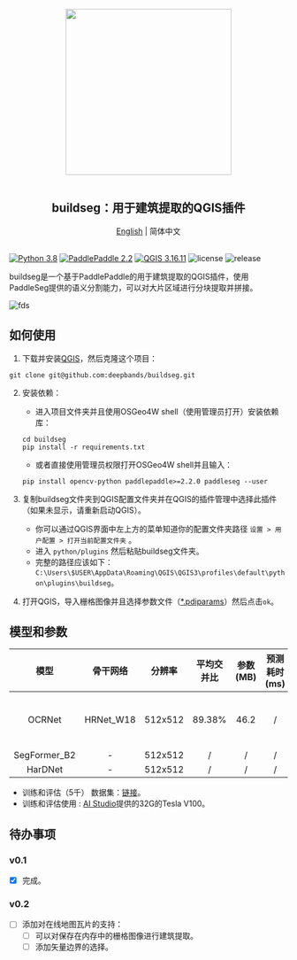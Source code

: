 <div align="center">
    <article style="display: flex; flex-direction: column; align-items: center; justify-content: center;">
        <p align="center"><img width="300" src="./docs/img/logo.png" /></p>
        <h1 style="width: 100%; text-align: center;">buildseg：用于建筑提取的QGIS插件</h1>
    </article>
    <a href="./README.md">English</a> | 简体中文
</div>

<br/>

[![Python 3.8](https://img.shields.io/badge/python-3.8-yellow.svg)](https://www.python.org/downloads/release/python-380/) [![PaddlePaddle 2.2](https://img.shields.io/badge/paddlepaddle-2.2+-blue.svg)](https://www.python.org/downloads/release/python-360/) [![QGIS 3.16.11](https://img.shields.io/badge/qgis-3.16.11+-green.svg)](https://www.qgis.org/) ![license](https://img.shields.io/github/license/deepbands/buildseg) ![release](https://img.shields.io/badge/release-v0.1-red.svg)

buildseg是一个基于PaddlePaddle的用于建筑提取的QGIS插件，使用PaddleSeg提供的语义分割能力，可以对大片区域进行分块提取并拼接。

![fds](https://user-images.githubusercontent.com/71769312/144746418-cdbb2d5a-32f8-49e3-bc42-d5d2d3e6810f.gif)

## 如何使用

1. 下载并安装[QGIS](https://www.qgis.org/en/site/)，然后克隆这个项目：
``` git
git clone git@github.com:deepbands/buildseg.git
```

2. 安装依赖：
   - 进入项目文件夹并且使用OSGeo4W shell（使用管理员打开）安装依赖库：
   ``` shell
   cd buildseg
   pip install -r requirements.txt
   ```
   - 或者直接使用管理员权限打开OSGeo4W shell并且输入：
    ``` shell
    pip install opencv-python paddlepaddle>=2.2.0 paddleseg --user
    ```

3. 复制buildseg文件夹到QGIS配置文件夹并在QGIS的插件管理中选择此插件（如果未显示，请重新启动QGIS）。
   - 你可以通过QGIS界面中左上方的菜单知道你的配置文件夹路径 `设置 > 用户配置 > 打开当前配置文件夹` 。
   - 进入 `python/plugins` 然后粘贴buildseg文件夹。
   - 完整的路径应该如下：`C:\Users\$USER\AppData\Roaming\QGIS\QGIS3\profiles\default\python\plugins\buildseg`。

4. 打开QGIS，导入栅格图像并且选择参数文件（[*.pdiparams](https://cloud.a-boat.cn:2021/share/3xda5wmV)）然后点击`ok`。

## 模型和参数

|     模型     | 骨干网络  | 分辨率  | 平均交并比 | 参数(MB) | 预测耗时(ms) |                          链接                           |
| :----------: | :-------: | :-----: | :--------: | :------: | :----------: | :-----------------------------------------------------: |
|    OCRNet    | HRNet_W18 | 512x512 |   89.38%   |   46.2   |      /       | [静态权重](https://cloud.a-boat.cn:2021/share/ot6D3FyY) |
| SegFormer_B2 |     -     | 512x512 |     /      |    /     |      /       |                            /                            |
|   HarDNet    |     -     | 512x512 |     /      |    /     |      /       |                            /                            |

- 训练和评估（5千） 数据集：[链接](https://aistudio.baidu.com/aistudio/datasetdetail/102929)。
- 训练和评估使用 : [AI Studio](https://aistudio.baidu.com/aistudio/index)提供的32G的Tesla V100。

## 待办事项

### v0.1

- [x] 完成。

### v0.2

- [ ] 添加对在线地图瓦片的支持：
    - [ ] 可以对保存在内存中的栅格图像进行建筑提取。
    - [ ] 添加矢量边界的选择。
